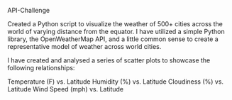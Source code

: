API-Challenge

Created a Python script to visualize the weather of 500+ cities across the world of varying distance from the equator. I have  utilized a simple Python library, the OpenWeatherMap API, and a little common sense to create a representative model of weather across world cities.

I have created and analysed a series of scatter plots to showcase the following relationships:

Temperature (F) vs. Latitude
Humidity (%) vs. Latitude
Cloudiness (%) vs. Latitude
Wind Speed (mph) vs. Latitude

